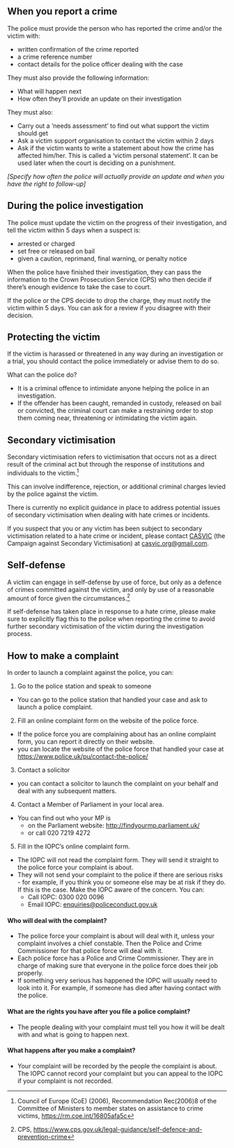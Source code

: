 ## When you report a crime
The police must provide the person who has reported the crime and/or the victim with:
- written confirmation of the crime reported
- a crime reference number
- contact details for the police officer dealing with the case

They must also provide the following information:
- What will happen next
- How often they’ll provide an update on their investigation

They must also:
- Carry out a ‘needs assessment’ to find out what support the victim should get
- Ask a victim support organisation to contact the victim within 2 days
- Ask if the victim wants to write a statement about how the crime has affected him/her. This is called a ‘victim personal statement’. It can be used later when the court is deciding on a punishment.

*[Specify how often the police will actually provide an update and when you have the right to follow-up]*

## During the police investigation
The police must update the victim on the progress of their investigation, and tell the victim within 5 days when a suspect is:
- arrested or charged
- set free or released on bail
- given a caution, reprimand, final warning, or penalty notice

When the police have finished their investigation, they can pass the information to the Crown Prosecution Service (CPS) who then decide if there’s enough evidence to take the case to court.

If the police or the CPS decide to drop the charge, they must notify the victim within 5 days. You can ask for a review if you disagree with their decision.

## Protecting the victim
If the victim is harassed or threatened in any way during an investigation or a trial, you should contact the police immediately or advise them to do so.

What can the police do?​
- It is a criminal offence to intimidate anyone helping the police in an investigation.
- If the offender has been caught, remanded in custody, released on bail or convicted, the criminal court can make a restraining order to stop them coming near, threatening or intimidating the victim again.

## Secondary victimisation

Secondary victimisation refers to victimisation that occurs not as a direct result of the criminal act but through the response of institutions and individuals to the victim.[^1]

This can involve indifference, rejection, or additional criminal charges levied by the police against the victim.

There is currently no explicit guidance in place to address potential issues of secondary victimisation when dealing with hate crimes or incidents.

If you suspect that you or any victim has been subject to secondary victimisation related to a hate crime or incident, please contact [CASVIC](https://www.hackneychinese.org.uk/post/casvic-launches-a-national-hate-crime-survey-for-east-and-southeast-asians) (the Campaign against Secondary Victimisation) at casvic.org@gmail.com.



## Self-defense
A victim can engage in self-defense by use of force, but only as a defence of crimes committed against the victim, and only by use of a reasonable amount of force given the circumstances.[^2]

If self-defense has taken place in response to a hate crime, please make sure to explicitly flag this to the police when reporting the crime to avoid further secondary victimisation of the victim during the investigation process.

## How to make a complaint
In order to launch a complaint against the police, you can:
1. Go to the police station and speak to someone
- You can go to the police station that handled your case and ask to launch a police complaint.
2. Fill an online complaint form on the website of the police force.
  - If the police force you are complaining about has an online complaint form, you can report it directly on their website.
  - you can locate the website of the police force that handled your case at https://www.police.uk/pu/contact-the-police/
3. Contact a solicitor
  - you can contact a solicitor to launch the complaint on your behalf and deal with any subsequent matters.

4. Contact a Member of Parliament in your local area. ​
  - You can find out who your MP is
    - on the Parliament website: http://findyourmp.parliament.uk/
    - or call 020 7219 4272
5. Fill in the IOPC’s online complaint form.
  - The IOPC will not read the complaint form. They will send it straight to the police force your complaint is about.
  - They will not send your complaint to the police if there are serious risks - for example, if you think you or someone else may be at risk if they do. If this is the case. Make the IOPC aware of the concern. You can:  
    - Call IOPC: 0300 020 0096
    - Email IOPC: enquiries@policeconduct.gov.uk

#### Who will deal with the complaint?
- The police force your complaint is about will deal with it, unless your complaint involves a chief constable. Then the Police and Crime Commissioner for that police force will deal with it.
- Each police force has a Police and Crime Commissioner. They are in charge of making sure that everyone in the police force does their job properly.
- If something very serious has happened the IOPC will usually need to look into it. For example, if someone has died after having contact with the police.

#### What are the rights you have after you file a police complaint?
- The people dealing with your complaint must tell you how it will be dealt with and what is going to happen next.

#### What happens after you make a complaint?
- Your complaint will be recorded by the people the complaint is about. The IOPC cannot record your complaint but you can appeal to the IOPC if your complaint is not recorded.

[^1]:Council of Europe (CoE) (2006), Recommendation Rec(2006)8 of the Committee of Ministers to member states on assistance to crime victims, https://rm.coe.int/16805afa5c

[^2]:CPS, https://www.cps.gov.uk/legal-guidance/self-defence-and-prevention-crime

